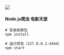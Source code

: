![](https://wx3.sinaimg.cn/mw1024/7f78979cgy1ftw51gf5q7j218o0qzjvj.jpg)
#### Node.js爬虫 电影天堂 
``` 命令
# 安装依赖包
npm install

# 运行项目（127.0.0.1:4444）
npm start
```
